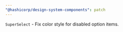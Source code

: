 ```yaml
---
"@hashicorp/design-system-components": patch
---
```


`SuperSelect` - Fix color style for disabled option items.
